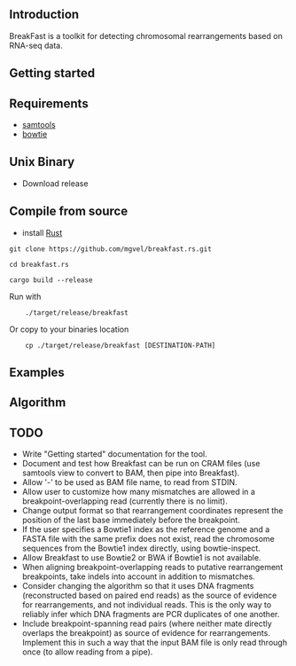 
Introduction
------------
BreakFast is a toolkit for detecting chromosomal rearrangements based on RNA-seq data.


Getting started
---------------


Requirements
------------
- [samtools](http://samtools.sourceforge.net/)
- [bowtie](http://bowtie-bio.sourceforge.net/index.shtml)



Unix Binary
-----------
- Download release


Compile from source
-------------------
- install [Rust](https://www.rust-lang.org/en-US/)
```
git clone https://github.com/mgvel/breakfast.rs.git

cd breakfast.rs

cargo build --release
```
Run with

```
	./target/release/breakfast
```
Or copy to your binaries location

```
	cp ./target/release/breakfast [DESTINATION-PATH]
```


Examples
--------



Algorithm
---------


TODO
----
- Write "Getting started" documentation for the tool.
- Document and test how Breakfast can be run on CRAM files (use samtools view to convert to BAM, then pipe into Breakfast).
- Allow '-' to be used as BAM file name, to read from STDIN.
- Allow user to customize how many mismatches are allowed in a breakpoint-overlapping read (currently there is no limit).
- Change output format so that rearrangement coordinates represent the position of the last base immediately before the breakpoint.
- If the user specifies a Bowtie1 index as the reference genome and a FASTA file with the same prefix does not exist, read the chromosome sequences from the Bowtie1 index directly, using bowtie-inspect.
- Allow Breakfast to use Bowtie2 or BWA if Bowtie1 is not available.
- When aligning breakpoint-overlapping reads to putative rearrangement breakpoints, take indels into account in addition to mismatches.
- Consider changing the algorithm so that it uses DNA fragments (reconstructed based on paired end reads) as the source of evidence for rearrangements, and not individual reads. This is the only way to reliably infer which DNA fragments are PCR duplicates of one another.
- Include breakpoint-spanning read pairs (where neither mate directly overlaps the breakpoint) as source of evidence for rearrangements. Implement this in such a way that the input BAM file is only read through once (to allow reading from a pipe).
